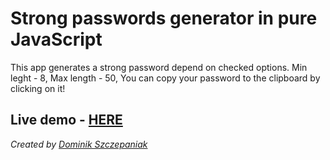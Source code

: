 # Strong passwords generator in pure JavaScript

This app generates a strong password depend on checked options. 
Min leght - 8,
Max length - 50,
You can copy your password to the clipboard by clicking on it!

## Live demo - [HERE](https://elszczepano.github.io/passgen.js/)

*Created by [Dominik Szczepaniak](http://devszczepaniak.pl/)*
